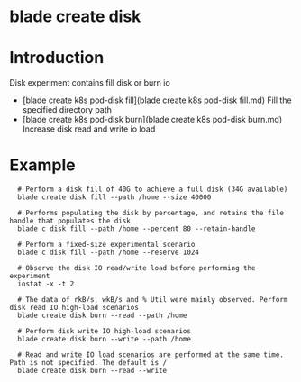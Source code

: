 # blade create disk

# **Introduction**
Disk experiment contains fill disk or burn io
* [blade create k8s pod-disk fill](blade create k8s pod-disk fill.md)	Fill the specified directory path
* [blade create k8s pod-disk burn](blade create k8s pod-disk burn.md)	Increase disk read and write io load


# **Example**
````
  # Perform a disk fill of 40G to achieve a full disk (34G available)
  blade create disk fill --path /home --size 40000

  # Performs populating the disk by percentage, and retains the file handle that populates the disk
  blade c disk fill --path /home --percent 80 --retain-handle

  # Perform a fixed-size experimental scenario
  blade c disk fill --path /home --reserve 1024

  # Observe the disk IO read/write load before performing the experiment
  iostat -x -t 2

  # The data of rkB/s, wkB/s and % Util were mainly observed. Perform disk read IO high-load scenarios
  blade create disk burn --read --path /home

  # Perform disk write IO high-load scenarios
  blade create disk burn --write --path /home

  # Read and write IO load scenarios are performed at the same time. Path is not specified. The default is /
  blade create disk burn --read --write

````

